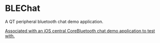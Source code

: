 # BLEChat
A QT peripheral bluetooth chat demo  application.


[Associated with an iOS central CoreBluetooth chat demo application to test with.](https://github.com/bitmess/BLERun)